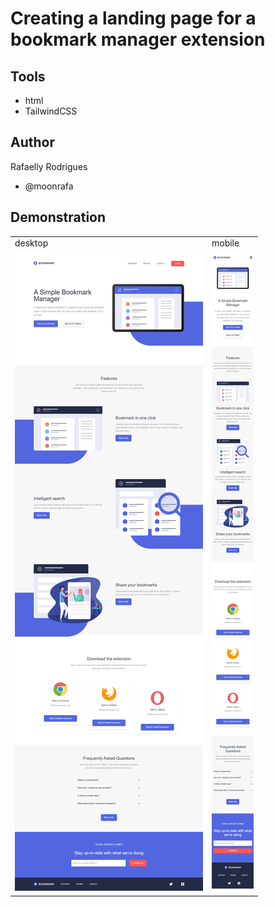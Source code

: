 # Creating a landing page for a bookmark manager extension

## Tools

- html
- TailwindCSS

## Author

Rafaelly Rodrigues

- @moonrafa

## Demonstration

<table>
<tr>
<td>
desktop
</td>
<td>
mobile
</td>
</tr>
<tr>
<td>
<img src="assets/demo-desktop.png">
</td>
<td>
<img src="assets/demo-mobile.png">
</td>
</tr>
</table>
